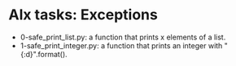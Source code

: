 # Alx tasks: Exceptions

* 0-safe_print_list.py: a function that prints x elements of a list.  
* 1-safe_print_integer.py: a function that prints an integer with "{:d}".format().
